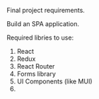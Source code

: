 Final project requirements.

Build an SPA application.

Required libries to use:

1. React
2. Redux
3. React Router
4. Forms library
5. UI Components (like MUI)
6.
